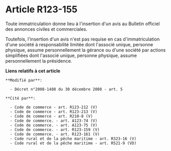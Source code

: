 # Article R123-155

Toute immatriculation donne lieu à l'insertion d'un avis au Bulletin officiel des annonces civiles et commerciales.

Toutefois, l'insertion d'un avis n'est pas requise en cas d'immatriculation d'une société à responsabilité limitée dont
l'associé unique, personne physique, assume personnellement la gérance ou d'une société par actions simplifiées dont
l'associé unique, personne physique, assume personnellement la présidence.

**Liens relatifs à cet article**

	**Modifié par**:

	  - Décret n°2008-1488 du 30 décembre 2008 - art. 5

	**Cité par**:

	  - Code de commerce - art. R123-212 (V)
	  - Code de commerce - art. R123-213 (V)
	  - Code de commerce - art. R210-8 (V)
	  - Code de commerce. - art. A123-74 (V)
	  - Code de commerce. - art. A123-75 (V)
	  - Code de commerce. - art. R123-159 (V)
	  - Code de commerce. - art. R123-161 (V)
	  - Code rural et de la pêche maritime - art. R323-16 (V)
	  - Code rural et de la pêche maritime - art. R521-9 (VD)
